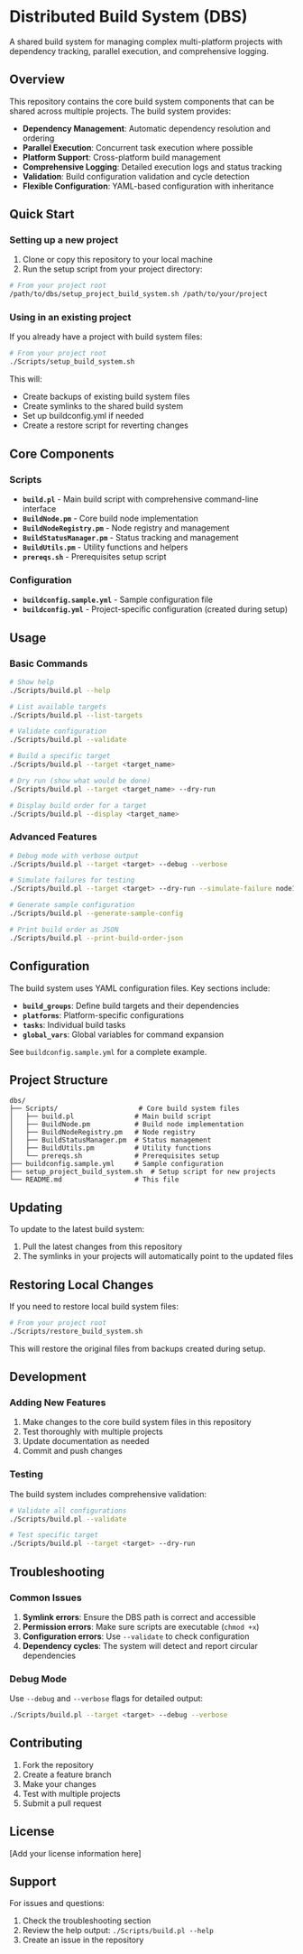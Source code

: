 # Distributed Build System (DBS)

A shared build system for managing complex multi-platform projects with dependency tracking, parallel execution, and comprehensive logging.

## Overview

This repository contains the core build system components that can be shared across multiple projects. The build system provides:

- **Dependency Management**: Automatic dependency resolution and ordering
- **Parallel Execution**: Concurrent task execution where possible
- **Platform Support**: Cross-platform build management
- **Comprehensive Logging**: Detailed execution logs and status tracking
- **Validation**: Build configuration validation and cycle detection
- **Flexible Configuration**: YAML-based configuration with inheritance

## Quick Start

### Setting up a new project

1. Clone or copy this repository to your local machine
2. Run the setup script from your project directory:

```bash
# From your project root
/path/to/dbs/setup_project_build_system.sh /path/to/your/project
```

### Using in an existing project

If you already have a project with build system files:

```bash
# From your project root
./Scripts/setup_build_system.sh
```

This will:
- Create backups of existing build system files
- Create symlinks to the shared build system
- Set up buildconfig.yml if needed
- Create a restore script for reverting changes

## Core Components

### Scripts

- **`build.pl`** - Main build script with comprehensive command-line interface
- **`BuildNode.pm`** - Core build node implementation
- **`BuildNodeRegistry.pm`** - Node registry and management
- **`BuildStatusManager.pm`** - Status tracking and management
- **`BuildUtils.pm`** - Utility functions and helpers
- **`prereqs.sh`** - Prerequisites setup script

### Configuration

- **`buildconfig.sample.yml`** - Sample configuration file
- **`buildconfig.yml`** - Project-specific configuration (created during setup)

## Usage

### Basic Commands

```bash
# Show help
./Scripts/build.pl --help

# List available targets
./Scripts/build.pl --list-targets

# Validate configuration
./Scripts/build.pl --validate

# Build a specific target
./Scripts/build.pl --target <target_name>

# Dry run (show what would be done)
./Scripts/build.pl --target <target_name> --dry-run

# Display build order for a target
./Scripts/build.pl --display <target_name>
```

### Advanced Features

```bash
# Debug mode with verbose output
./Scripts/build.pl --target <target> --debug --verbose

# Simulate failures for testing
./Scripts/build.pl --target <target> --dry-run --simulate-failure node1,node2

# Generate sample configuration
./Scripts/build.pl --generate-sample-config

# Print build order as JSON
./Scripts/build.pl --print-build-order-json
```

## Configuration

The build system uses YAML configuration files. Key sections include:

- **`build_groups`**: Define build targets and their dependencies
- **`platforms`**: Platform-specific configurations
- **`tasks`**: Individual build tasks
- **`global_vars`**: Global variables for command expansion

See `buildconfig.sample.yml` for a complete example.

## Project Structure

```
dbs/
├── Scripts/                    # Core build system files
│   ├── build.pl               # Main build script
│   ├── BuildNode.pm           # Build node implementation
│   ├── BuildNodeRegistry.pm   # Node registry
│   ├── BuildStatusManager.pm  # Status management
│   ├── BuildUtils.pm          # Utility functions
│   └── prereqs.sh             # Prerequisites setup
├── buildconfig.sample.yml     # Sample configuration
├── setup_project_build_system.sh  # Setup script for new projects
└── README.md                  # This file
```

## Updating

To update to the latest build system:

1. Pull the latest changes from this repository
2. The symlinks in your projects will automatically point to the updated files

## Restoring Local Changes

If you need to restore local build system files:

```bash
# From your project root
./Scripts/restore_build_system.sh
```

This will restore the original files from backups created during setup.

## Development

### Adding New Features

1. Make changes to the core build system files in this repository
2. Test thoroughly with multiple projects
3. Update documentation as needed
4. Commit and push changes

### Testing

The build system includes comprehensive validation:

```bash
# Validate all configurations
./Scripts/build.pl --validate

# Test specific target
./Scripts/build.pl --target <target> --dry-run
```

## Troubleshooting

### Common Issues

1. **Symlink errors**: Ensure the DBS path is correct and accessible
2. **Permission errors**: Make sure scripts are executable (`chmod +x`)
3. **Configuration errors**: Use `--validate` to check configuration
4. **Dependency cycles**: The system will detect and report circular dependencies

### Debug Mode

Use `--debug` and `--verbose` flags for detailed output:

```bash
./Scripts/build.pl --target <target> --debug --verbose
```

## Contributing

1. Fork the repository
2. Create a feature branch
3. Make your changes
4. Test with multiple projects
5. Submit a pull request

## License

[Add your license information here]

## Support

For issues and questions:
1. Check the troubleshooting section
2. Review the help output: `./Scripts/build.pl --help`
3. Create an issue in the repository
